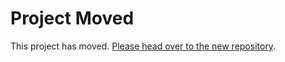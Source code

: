 # Project Moved

This project has moved. [Please head over to the new repository](https://github.com/twilio-labs/twilio-run).
